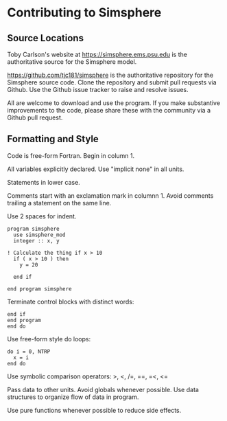 # Contributing to Simsphere

## Source Locations

Toby Carlson's website at https://simsphere.ems.psu.edu is the
authoritative source for the Simsphere model.

https://github.com/tjc181/simsphere is the authoritative repository for
the Simsphere source code.  Clone the repository and submit pull requests
via Github.  Use the Github issue tracker to raise and resolve issues.

All are welcome to download and use the program.  If you make substantive
improvements to the code, please share these with the community via a
Github pull request.

## Formatting and Style
Code is free-form Fortran.  Begin in column 1.

All variables explicitly declared.  Use "implicit none" in all units.

Statements in lower case.

Comments start with an exclamation mark in columnn 1.  Avoid comments
trailing a statement on the same line.

Use 2 spaces for indent.

```
program simsphere
  use simsphere_mod
  integer :: x, y

! Calculate the thing if x > 10
  if ( x > 10 ) then
    y = 20

  end if

end program simsphere
```

Terminate control blocks with distinct words:

```
end if
end program
end do
```

Use free-form style do loops:

```
do i = 0, NTRP
  x = i
end do
```

Use symbolic comparison operators: >, <, /=, ==, =<, <=

Pass data to other units.  Avoid globals whenever possible.  Use data
structures to organize flow of data in program.

Use pure functions whenever possible to reduce side effects.



